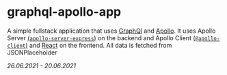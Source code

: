 # graphql-apollo-app

A simple fullstack application that uses [GraphQl](https://github.com/topics/graphql) and [Apollo](https://www.apollographql.com/). It uses Apollo Server [(`apollo-server-express`)](https://github.com/apollographql/apollo-server) on the backend and Apollo Client [(`@apollo-client`)](https://github.com/apollographql/apollo-client) and [React](https://github.com/facebook/react) on the frontend. All data is fetched from JSONPlaceholder

_26.06.2021 - 20.06.2021_
